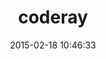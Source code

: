 ---
layout: post
title:  "coderay"
repo:   "rubychan/coderay"
date:   2015-02-18 10:46:33
gemurl: http://coderay.rubychan.de
---